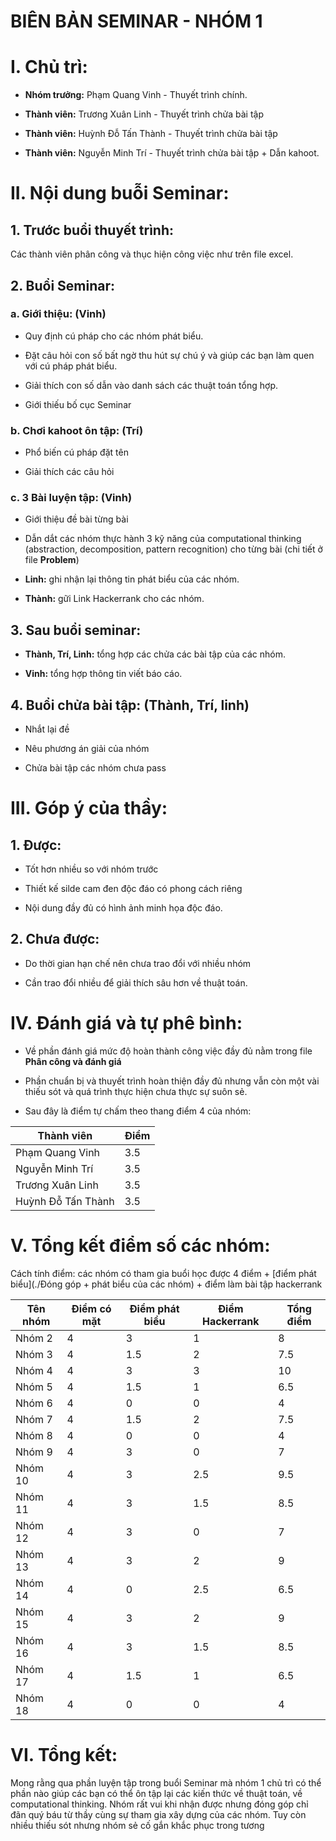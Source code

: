 # **BIÊN BẢN SEMINAR - NHÓM 1**
# **I. Chủ trì:**
* **Nhóm trưởng:** Phạm Quang Vinh    - Thuyết trình chính.

* **Thành viên:**  Trương Xuân Linh   - Thuyết trình chửa bài tập

* **Thành viên:**  Huỳnh Đỗ Tấn Thành - Thuyết trình chửa bài tập

* **Thành viên:**  Nguyễn Minh Trí    - Thuyết trình chửa bài tập + Dẫn kahoot.

# **II. Nội dung buỗi Seminar:**
## **1. Trước buổi thuyết trình:**

Các thành viên phân công và thục hiện công việc như trên file excel.

## **2. Buổi Seminar:**

### **a. Giới thiệu: (Vinh)**

- Quy định cú pháp cho các nhóm phát biểu.

- Đặt câu hỏi con số bất ngờ thu hút sự chú ý và giúp các bạn làm quen với cú pháp phát biểu.

- Giải thích con số dẫn vào danh sách các thuật toán tổng hợp.

- Giới thiếu bố cục Seminar

### **b. Chơi kahoot ôn tập: (Trí)**

- Phổ biến cú pháp đặt tên

- Giải thích các câu hỏi

### **c. 3 Bài luyện tập: (Vinh)**

- Giới thiệu đề bài từng bài 

- Dẫn dắt các nhóm thực hành 3 kỹ năng của computational thinking (abstraction, decomposition, pattern recognition) cho từng bài (chi tiết ở file **Problem**)

- **Linh:** ghi nhận lại thông tin phát biểu của các nhóm.

- **Thành:** gữi Link Hackerrank cho các nhóm.

## **3. Sau buổi seminar:**

- **Thành, Trí, Linh:** tổng hợp các chửa các bài tập của các nhóm.

- **Vinh:** tổng hợp thông tin viết báo cáo.

## **4. Buổi chửa bài tập: (Thành, Trí, linh)**

- Nhắt lại đề 

- Nêu phương án giải của nhóm 

- Chửa bài tập các nhóm chưa pass 

# **III. Góp ý của thầy:**
## **1. Được:**

- Tốt hơn nhiều so với nhóm trước

- Thiết kế silde cam đen độc đáo có phong cách riêng

- Nội dung đầy đủ có hình ảnh minh họa độc đáo.

## **2. Chưa được:**

- Do thời gian hạn chế nên chưa trao đổi với nhiều nhóm 

- Cần trao đổi nhiều để giải thích sâu hơn về thuật toán.

# **IV. Đánh giá và tự phê bình:**

- Về phần đánh giá mức độ hoàn thành công việc đầy đủ nằm trong file **Phân công và đánh giá**

- Phần chuẩn bị và thuyết trình hoàn thiện đầy đủ nhưng vẫn còn một vài thiếu sót và quá trình thực hiện chưa thực sự suôn sẻ.

- Sau đây là điểm tự chấm theo thang điểm 4 của nhóm:

| Thành viên | Điểm |
|------------|------|
|Phạm Quang Vinh| 3.5 |
|Nguyễn Minh Trí| 3.5 |
|Trương Xuân Linh| 3.5|
|Huỳnh Đỗ Tấn Thành| 3.5|

# **V. Tổng kết điểm số các nhóm:**

Cách tính điểm: các nhóm có tham gia buổi học được 4 điểm + [điểm phát biểu](./Đóng góp + phát biểu của các nhóm) + điểm làm bài tập hackerrank



| Tên nhóm | Điểm có mặt | Điểm phát biểu |  Điểm Hackerrank | Tổng điểm |
|----------|----------------|---------------|---------------|------------|
|Nhóm 2    |       4        |3|1|8|
|Nhóm 3    |       4       |1.5|2|7.5|
|Nhóm 4    |       4        |3|3|10|
|Nhóm 5    |        4       |1.5|1|6.5|
|Nhóm 6    |         4      |0|0|4|
|Nhóm 7    |         4      |1.5|2|7.5|
|Nhóm 8    |       4        |0|0|4|
|Nhóm 9    |        4       |3|0|7|
|Nhóm 10   |        4       |3|2.5|9.5|
|Nhóm 11   |         4     |3|1.5|8.5|
|Nhóm 12   |         4      |3|0|7|
|Nhóm 13   |         4      |3|2|9|
|Nhóm 14   |         4      |0|2.5|6.5|
|Nhóm 15   |        4       |3|2|9|
|Nhóm 16   |       4        |3|1.5|8.5|
|Nhóm 17   |        4       |1.5|1|6.5|
|Nhóm 18   |         4      |0|0|4|

# **VI. Tổng kết:**

Mong rằng qua phần luyện tập trong buổi Seminar mà nhóm 1 chủ trì có thể phần nào giúp các bạn có thể ôn tập lại các kiến thức về thuật toán, về computational thinking.
Nhóm rất vui khi nhận được nhưng đóng góp chỉ đãn quý báu từ thầy cùng sự tham gia xây dựng của các nhóm.
Tuy còn nhiều thiếu sót nhưng nhóm sẻ cố gắn khắc phục trong tương 
